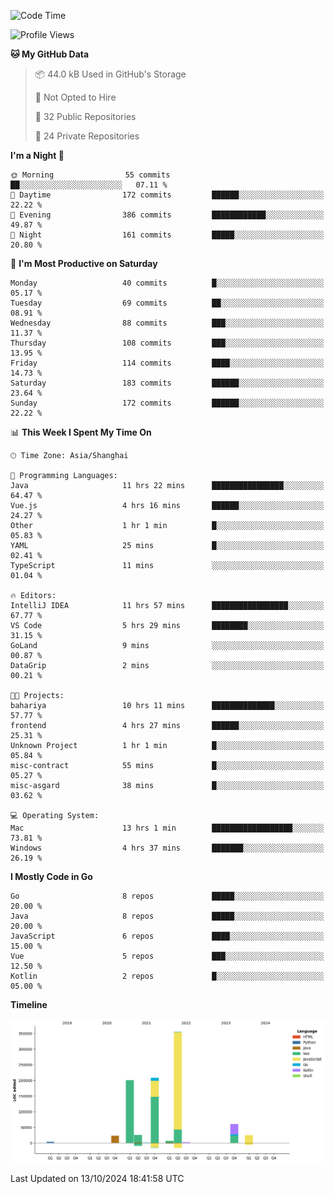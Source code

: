 <!--START_SECTION:waka-->
![Code Time](http://img.shields.io/badge/Code%20Time-2%2C787%20hrs%2050%20mins-blue)

![Profile Views](http://img.shields.io/badge/Profile%20Views-0-blue)

**🐱 My GitHub Data** 

> 📦 44.0 kB Used in GitHub's Storage 
 > 
> 🚫 Not Opted to Hire
 > 
> 📜 32 Public Repositories 
 > 
> 🔑 24 Private Repositories 
 > 
**I'm a Night 🦉** 

```text
🌞 Morning                55 commits          ██░░░░░░░░░░░░░░░░░░░░░░░   07.11 % 
🌆 Daytime                172 commits         ██████░░░░░░░░░░░░░░░░░░░   22.22 % 
🌃 Evening                386 commits         ████████████░░░░░░░░░░░░░   49.87 % 
🌙 Night                  161 commits         █████░░░░░░░░░░░░░░░░░░░░   20.80 % 
```
📅 **I'm Most Productive on Saturday** 

```text
Monday                   40 commits          █░░░░░░░░░░░░░░░░░░░░░░░░   05.17 % 
Tuesday                  69 commits          ██░░░░░░░░░░░░░░░░░░░░░░░   08.91 % 
Wednesday                88 commits          ███░░░░░░░░░░░░░░░░░░░░░░   11.37 % 
Thursday                 108 commits         ███░░░░░░░░░░░░░░░░░░░░░░   13.95 % 
Friday                   114 commits         ████░░░░░░░░░░░░░░░░░░░░░   14.73 % 
Saturday                 183 commits         ██████░░░░░░░░░░░░░░░░░░░   23.64 % 
Sunday                   172 commits         ██████░░░░░░░░░░░░░░░░░░░   22.22 % 
```


📊 **This Week I Spent My Time On** 

```text
🕑︎ Time Zone: Asia/Shanghai

💬 Programming Languages: 
Java                     11 hrs 22 mins      ████████████████░░░░░░░░░   64.47 % 
Vue.js                   4 hrs 16 mins       ██████░░░░░░░░░░░░░░░░░░░   24.27 % 
Other                    1 hr 1 min          █░░░░░░░░░░░░░░░░░░░░░░░░   05.83 % 
YAML                     25 mins             █░░░░░░░░░░░░░░░░░░░░░░░░   02.41 % 
TypeScript               11 mins             ░░░░░░░░░░░░░░░░░░░░░░░░░   01.04 % 

🔥 Editors: 
IntelliJ IDEA            11 hrs 57 mins      █████████████████░░░░░░░░   67.77 % 
VS Code                  5 hrs 29 mins       ████████░░░░░░░░░░░░░░░░░   31.15 % 
GoLand                   9 mins              ░░░░░░░░░░░░░░░░░░░░░░░░░   00.87 % 
DataGrip                 2 mins              ░░░░░░░░░░░░░░░░░░░░░░░░░   00.21 % 

🐱‍💻 Projects: 
bahariya                 10 hrs 11 mins      ██████████████░░░░░░░░░░░   57.77 % 
frontend                 4 hrs 27 mins       ██████░░░░░░░░░░░░░░░░░░░   25.31 % 
Unknown Project          1 hr 1 min          █░░░░░░░░░░░░░░░░░░░░░░░░   05.84 % 
misc-contract            55 mins             █░░░░░░░░░░░░░░░░░░░░░░░░   05.27 % 
misc-asgard              38 mins             █░░░░░░░░░░░░░░░░░░░░░░░░   03.62 % 

💻 Operating System: 
Mac                      13 hrs 1 min        ██████████████████░░░░░░░   73.81 % 
Windows                  4 hrs 37 mins       ███████░░░░░░░░░░░░░░░░░░   26.19 % 
```

**I Mostly Code in Go** 

```text
Go                       8 repos             █████░░░░░░░░░░░░░░░░░░░░   20.00 % 
Java                     8 repos             █████░░░░░░░░░░░░░░░░░░░░   20.00 % 
JavaScript               6 repos             ████░░░░░░░░░░░░░░░░░░░░░   15.00 % 
Vue                      5 repos             ███░░░░░░░░░░░░░░░░░░░░░░   12.50 % 
Kotlin                   2 repos             █░░░░░░░░░░░░░░░░░░░░░░░░   05.00 % 
```



**Timeline**

![Lines of Code chart](https://raw.githubusercontent.com/youtiaoguagua/youtiaoguagua/master/assets/bar_graph.png)


 Last Updated on 13/10/2024 18:41:58 UTC
<!--END_SECTION:waka-->